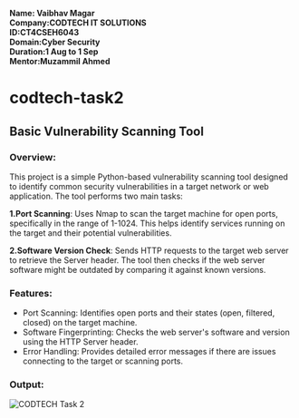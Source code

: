 **Name: Vaibhav Magar<br>
Company:CODTECH IT SOLUTIONS <br>
ID:CT4CSEH6043 <br>
Domain:Cyber Security <br>
Duration:1 Aug to 1 Sep <br>
Mentor:Muzammil Ahmed <br>**

# codtech-task2
## Basic Vulnerability Scanning Tool <br>
### Overview:
This project is a simple Python-based vulnerability scanning tool designed to identify common security vulnerabilities in a target network or web application. The tool performs two main tasks:

**1.Port Scanning**: Uses Nmap to scan the target machine for open ports, specifically in the range of 1-1024. This helps identify services running on the target and their potential vulnerabilities.

**2.Software Version Check**: Sends HTTP requests to the target web server to retrieve the Server header. The tool then checks if the web server software might be outdated by comparing it against known versions.

### Features:
- Port Scanning: Identifies open ports and their states (open, filtered, closed) on the target machine.
- Software Fingerprinting: Checks the web server's software and version using the HTTP Server header.
- Error Handling: Provides detailed error messages if there are issues connecting to the target or scanning ports.

### Output:
![CODTECH Task 2](https://github.com/user-attachments/assets/df49e46d-ed0f-475c-ae8a-0c1e24f758ba)

